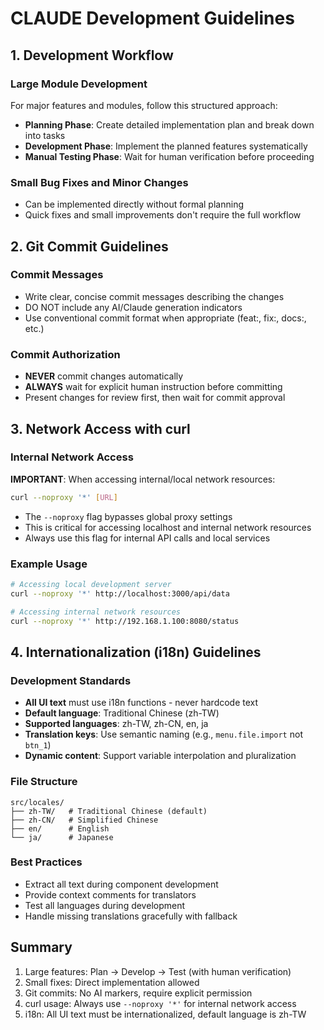 # CLAUDE Development Guidelines

## 1. Development Workflow

### Large Module Development
For major features and modules, follow this structured approach:
- **Planning Phase**: Create detailed implementation plan and break down into tasks
- **Development Phase**: Implement the planned features systematically
- **Manual Testing Phase**: Wait for human verification before proceeding

### Small Bug Fixes and Minor Changes
- Can be implemented directly without formal planning
- Quick fixes and small improvements don't require the full workflow

## 2. Git Commit Guidelines

### Commit Messages
- Write clear, concise commit messages describing the changes
- DO NOT include any AI/Claude generation indicators
- Use conventional commit format when appropriate (feat:, fix:, docs:, etc.)

### Commit Authorization
- **NEVER** commit changes automatically
- **ALWAYS** wait for explicit human instruction before committing
- Present changes for review first, then wait for commit approval

## 3. Network Access with curl

### Internal Network Access
**IMPORTANT**: When accessing internal/local network resources:
```bash
curl --noproxy '*' [URL]
```
- The `--noproxy` flag bypasses global proxy settings
- This is critical for accessing localhost and internal network resources
- Always use this flag for internal API calls and local services

### Example Usage
```bash
# Accessing local development server
curl --noproxy '*' http://localhost:3000/api/data

# Accessing internal network resources
curl --noproxy '*' http://192.168.1.100:8080/status
```

## 4. Internationalization (i18n) Guidelines

### Development Standards
- **All UI text** must use i18n functions - never hardcode text
- **Default language**: Traditional Chinese (zh-TW)
- **Supported languages**: zh-TW, zh-CN, en, ja
- **Translation keys**: Use semantic naming (e.g., `menu.file.import` not `btn_1`)
- **Dynamic content**: Support variable interpolation and pluralization

### File Structure
```
src/locales/
├── zh-TW/   # Traditional Chinese (default)
├── zh-CN/   # Simplified Chinese
├── en/      # English
└── ja/      # Japanese
```

### Best Practices
- Extract all text during component development
- Provide context comments for translators
- Test all languages during development
- Handle missing translations gracefully with fallback

## Summary
1. Large features: Plan → Develop → Test (with human verification)
2. Small fixes: Direct implementation allowed
3. Git commits: No AI markers, require explicit permission
4. curl usage: Always use `--noproxy '*'` for internal network access
5. i18n: All UI text must be internationalized, default language is zh-TW